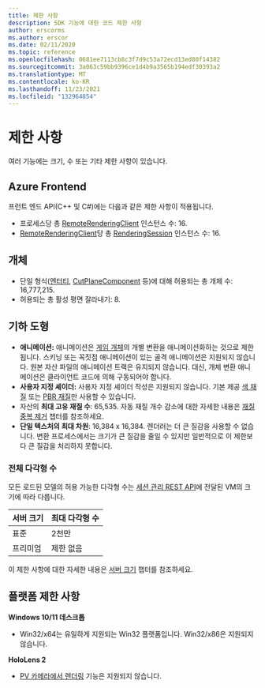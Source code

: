 ```yaml
---
title: 제한 사항
description: SDK 기능에 대한 코드 제한 사항
author: erscorms
ms.author: erscor
ms.date: 02/11/2020
ms.topic: reference
ms.openlocfilehash: 0681ee7113cb8c3f7d9c53a72ecd13ed80f14382
ms.sourcegitcommit: 3a063c59bb9396ce1d4b9a3565b194edf30393a2
ms.translationtype: MT
ms.contentlocale: ko-KR
ms.lasthandoff: 11/23/2021
ms.locfileid: "132964854"
---
```

# <a name="limitations"></a>제한 사항

여러 기능에는 크기, 수 또는 기타 제한 사항이 있습니다.

## <a name="azure-frontend"></a>Azure Frontend

프런트 엔드 API(C++ 및 C#)에는 다음과 같은 제한 사항이 적용됩니다.
* 프로세스당 총 [RemoteRenderingClient](/dotnet/api/microsoft.azure.remoterendering.remoterenderingclient) 인스턴스 수: 16.
* [RemoteRenderingClient](/dotnet/api/microsoft.azure.remoterendering.remoterenderingclient)당 총 [RenderingSession](/dotnet/api/microsoft.azure.remoterendering.renderingsession) 인스턴스 수: 16.

## <a name="objects"></a>개체

* 단일 형식([엔터티](../concepts/entities.md), [CutPlaneComponent](../overview/features/cut-planes.md) 등)에 대해 허용되는 총 개체 수: 16,777,215.
* 허용되는 총 활성 평면 잘라내기: 8.

## <a name="geometry"></a>기하 도형

* **애니메이션:** 애니메이션은 [게임 개체](../concepts/entities.md)의 개별 변환을 애니메이션화하는 것으로 제한됩니다. 스키닝 또는 꼭짓점 애니메이션이 있는 골격 애니메이션은 지원되지 않습니다. 원본 자산 파일의 애니메이션 트랙은 유지되지 않습니다. 대신, 개체 변환 애니메이션은 클라이언트 코드에 의해 구동되어야 합니다.
* **사용자 지정 셰이더:** 사용자 지정 셰이더 작성은 지원되지 않습니다. 기본 제공 [색 재질](../overview/features/color-materials.md) 또는 [PBR 재질](../overview/features/pbr-materials.md)만 사용할 수 있습니다.
* 자산의 **최대 고유 재질 수**: 65,535. 자동 재질 개수 감소에 대한 자세한 내용은 [재질 중복 제거](../how-tos/conversion/configure-model-conversion.md#material-de-duplication) 챕터를 참조하세요.
* **단일 텍스처의 최대 차원**: 16,384 x 16,384. 렌더러는 더 큰 질감을 사용할 수 없습니다. 변환 프로세스에서는 크기가 큰 질감을 줄일 수 있지만 일반적으로 이 제한보다 큰 질감을 처리하지 못합니다.

### <a name="overall-number-of-polygons"></a>전체 다각형 수

모든 로드된 모델의 허용 가능한 다각형 수는 [세션 관리 REST API](../how-tos/session-rest-api.md)에 전달된 VM의 크기에 따라 다릅니다.

| 서버 크기 | 최대 다각형 수 |
|:--------|:------------------|
|표준| 2천만 |
|프리미엄| 제한 없음 |

이 제한 사항에 대한 자세한 내용은 [서버 크기](../reference/vm-sizes.md) 챕터를 참조하세요.

## <a name="platform-limitations"></a>플랫폼 제한 사항

**Windows 10/11 데스크톱**

* Win32/x64는 유일하게 지원되는 Win32 플랫폼입니다. Win32/x86은 지원되지 않습니다.

**HoloLens 2**

* [PV 카메라에서 렌더링](/windows/mixed-reality/mixed-reality-capture-for-developers#render-from-the-pv-camera-opt-in) 기능은 지원되지 않습니다.